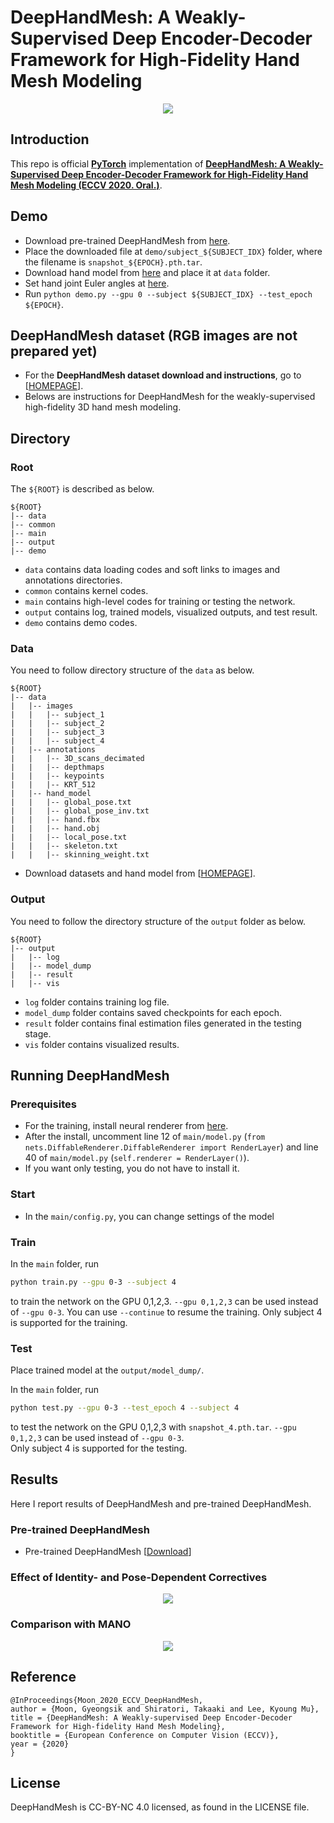 # DeepHandMesh: A Weakly-Supervised Deep Encoder-Decoder Framework for High-Fidelity Hand Mesh Modeling

<p align="center">  
<img src="assets/teaser.png">  
</p> 

## Introduction
This repo is official **[PyTorch](https://pytorch.org)** implementation of **[DeepHandMesh: A Weakly-Supervised Deep Encoder-Decoder Framework for High-Fidelity Hand Mesh Modeling (ECCV 2020. Oral.)](https://arxiv.org/abs/2008.08213)**. 

## Demo
* Download pre-trained DeepHandMesh from [here](https://drive.google.com/drive/folders/1V4pY9bcmmPqsDW-4yj62ATCT7JdEz_5p?usp=sharing).
* Place the downloaded file at `demo/subject_${SUBJECT_IDX}` folder, where the filename is `snapshot_${EPOCH}.pth.tar`.
* Download hand model from [here](https://drive.google.com/file/d/1GTtkyuuIHbo188L0_d8DAmuJukoG-luJ/view?usp=sharing) and place it at `data` folder.
* Set hand joint Euler angles at [here](https://github.com/facebookresearch/DeepHandMesh/blob/508119e288ef35d4160043e5d3d174d2bf0d1873/demo/demo.py#L73).
* Run `python demo.py --gpu 0 --subject ${SUBJECT_IDX} --test_epoch ${EPOCH}`.

## DeepHandMesh dataset (RGB images are not prepared yet)
* For the **DeepHandMesh dataset download and instructions**, go to [[HOMEPAGE](https://mks0601.github.io/DeepHandMesh/)]. 
* Belows are instructions for DeepHandMesh for the weakly-supervised high-fidelity 3D hand mesh modeling.

## Directory
### Root
The `${ROOT}` is described as below.
```
${ROOT}
|-- data
|-- common
|-- main
|-- output
|-- demo
```
* `data` contains data loading codes and soft links to images and annotations directories.
* `common` contains kernel codes.
* `main` contains high-level codes for training or testing the network.
* `output` contains log, trained models, visualized outputs, and test result.
* `demo` contains demo codes.

### Data
You need to follow directory structure of the `data` as below.
```
${ROOT}
|-- data
|   |-- images
|   |   |-- subject_1
|   |   |-- subject_2
|   |   |-- subject_3
|   |   |-- subject_4
|   |-- annotations
|   |   |-- 3D_scans_decimated
|   |   |-- depthmaps
|   |   |-- keypoints
|   |   |-- KRT_512
|   |-- hand_model
|   |   |-- global_pose.txt
|   |   |-- global_pose_inv.txt
|   |   |-- hand.fbx
|   |   |-- hand.obj
|   |   |-- local_pose.txt
|   |   |-- skeleton.txt
|   |   |-- skinning_weight.txt
```
* Download datasets and hand model from [[HOMEPAGE](https://mks0601.github.io/DeepHandMesh/)]. 

### Output
You need to follow the directory structure of the `output` folder as below.
```
${ROOT}
|-- output
|   |-- log
|   |-- model_dump
|   |-- result
|   |-- vis
```
* `log` folder contains training log file.
* `model_dump` folder contains saved checkpoints for each epoch.
* `result` folder contains final estimation files generated in the testing stage.
* `vis` folder contains visualized results.

## Running DeepHandMesh
### Prerequisites
* For the training, install neural renderer from [here](https://github.com/daniilidis-group/neural_renderer).
* After the install, uncomment line 12 of `main/model.py` (`from nets.DiffableRenderer.DiffableRenderer import RenderLayer`) and line 40 of `main/model.py` (`self.renderer = RenderLayer()`).
* If you want only testing, you do not have to install it.

### Start
* In the `main/config.py`, you can change settings of the model

### Train
In the `main` folder, run
```bash
python train.py --gpu 0-3 --subject 4
```
to train the network on the GPU 0,1,2,3. `--gpu 0,1,2,3` can be used instead of `--gpu 0-3`. You can use `--continue` to resume the training.
Only subject 4 is supported for the training.


### Test
Place trained model at the `output/model_dump/`.

In the `main` folder, run 
```bash
python test.py --gpu 0-3 --test_epoch 4 --subject 4
```
to test the network on the GPU 0,1,2,3 with `snapshot_4.pth.tar`. `--gpu 0,1,2,3` can be used instead of `--gpu 0-3`.  
Only subject 4 is supported for the testing.

## Results  
Here I report results of DeepHandMesh and pre-trained DeepHandMesh.

### Pre-trained DeepHandMesh
* Pre-trained DeepHandMesh [[Download](https://drive.google.com/drive/folders/1V4pY9bcmmPqsDW-4yj62ATCT7JdEz_5p?usp=sharing)]

### Effect of Identity- and Pose-Dependent Correctives
<p align="center">  
<img src="assets/each_component.jpg">  
</p> 

### Comparison with MANO
<p align="center">  
<img src="assets/comparison_with_mano.jpg">  
</p> 

## Reference  
```  
@InProceedings{Moon_2020_ECCV_DeepHandMesh,  
author = {Moon, Gyeongsik and Shiratori, Takaaki and Lee, Kyoung Mu},  
title = {DeepHandMesh: A Weakly-supervised Deep Encoder-Decoder Framework for High-fidelity Hand Mesh Modeling},  
booktitle = {European Conference on Computer Vision (ECCV)},  
year = {2020}  
}  
```

## License
DeepHandMesh is CC-BY-NC 4.0 licensed, as found in the LICENSE file.
